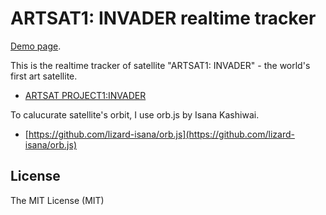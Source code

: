 # ARTSAT1: INVADER realtime tracker

[Demo page](http://yoppa.org/works/InvaderTracker/).

This is the realtime tracker of satellite "ARTSAT1: INVADER" - the world's first art satellite.

* [ARTSAT PROJECT1:INVADER](http://artsat.jp/)

To calucurate satellite's orbit, I use orb.js by Isana Kashiwai.

* [https://github.com/lizard-isana/orb.js](https://github.com/lizard-isana/orb.js)

## License

The MIT License (MIT)
